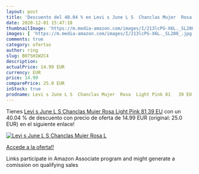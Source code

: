 ```yaml
---
layout: post
title: 'Descuento del 40.04 % en Levi s June L S  Chanclas Mujer  Rosa  L'
date: 2020-12-01 15:47:18
thumbnailImage: 'https://m.media-amazon.com/images/I/213lcPG-X6L._SL200_.jpg'
images: [ 'https://m.media-amazon.com/images/I/213lcPG-X6L._SL200_.jpg' ]
comments: true
category: ofertas
author: ring
slug: B07SH1W2C4
description:
actualPrice: 14.99 EUR
currency: EUR
price: 14.99
comparePrice: 25.0 EUR
inStock: true
prodname: Levi s June L S  Chanclas Mujer  Rosa  Light Pink 81   39 EU
---
```


Tienes [Levi s June L S  Chanclas Mujer  Rosa  Light Pink 81   39 EU](https://www.amazon.es/dp/B07SH1W2C4/?tag=tolees-21) con un 40.04 % de descuento con precio de oferta de 14.99 EUR (original: 25.0 EUR) en el siguiente enlace!

[![Levi s June L S  Chanclas Mujer  Rosa  L](https://m.media-amazon.com/images/I/213lcPG-X6L._SL200_.jpg)](https://www.amazon.es/dp/B07SH1W2C4/?tag=tolees-21)

[Accede a la oferta!!](https://www.amazon.es/dp/B07SH1W2C4/?tag=tolees-21)

Links participate in Amazon Associate program and might generate a comission on qualifying sales


